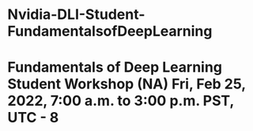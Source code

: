 # Nvidia-DLI-Student-FundamentalsofDeepLearning
# Fundamentals of Deep Learning Student Workshop (NA) Fri, Feb 25, 2022, 7:00 a.m. to 3:00 p.m. PST, UTC - 8
